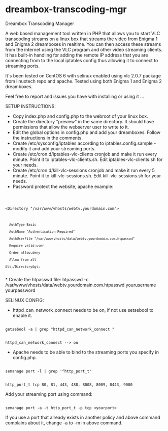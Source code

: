 # dreambox-transcoding-mgr
Dreambox Transcoding Manager

A web based management tool written in PHP that allows you to start VLC transcoding streams on a linux box that streams the video from Enigma 1 and Enigma 2 dreamboxes in realtime. You can then access these streams from the internet using the VLC program and other video streaming clients.
It has built-in handling for adding the remote IP address that you are connecting from to the local iptables config thus allowing it to connect to streaming ports.

It´s been tested on CentOS 6 with selinux enabled using vlc 2.0.7 package from linuxtech repo and apache. Tested using both Enigma 1 and Enigma 2 dreamboxes.

Feel free to report and issues you have with installing or using it ...

SETUP INSTRUCTIONS:
* Copy index.php and config.php to the webroot of your linux box.
* Create the directory "preview" in the same directory. It should have permissions that allow the webserver user to write to it.
* Edit the global options in config.php and add your dreamboxes. Follow the instructions in the comments.
* Create /etc/sysconfig/iptables according to iptables.config.sample - modify it and add your streaming ports.
* Create /etc/cron.d/iptables-vlc-clients cronjob and make it run every minute. Point it to iptables-vlc-clients.sh. Edit iptables-vlc-clients.sh for your needs.
* Create /etc/cron.d/kill-vlc-sessions cronjob and make it run every 5 minute. Point it to kill-vlc-sessions.sh. Edit kill-vlc-sessions.sh for your needs.
* Password protect the website, apache example:
<code>

   &lt;Directory "/var/www/vhosts/webtv.yourdomain.com"&gt;

      AuthType Basic
      
      AuthName "Authentication Required"
      
      AuthUserFile "/var/www/vhosts/data/webtv.yourdomain.com.htpasswd"
      
      Require valid-user
      
      Order allow,deny
      
      Allow from all
      
    &lt;/Directory&gt;
</code>
* Create the htpasswd file: htpasswd -c /var/www/vhosts/data/webtv.yourdomain.com.htpasswd yourusername yourpassword

SELINUX CONFIG:
* httpd_can_network_connect needs to be on, if not use setsebool to enable it.

<code>
getsebool -a | grep "httpd_can_network_connect "

httpd_can_network_connect --> on
</code>
* Apache needs to be able to bind to the streaming ports you specify in config.php.

<code>
semanage port -l | grep '^http_port_t'

http_port_t                    tcp      80, 81, 443, 488, 8008, 8009, 8443, 9000
</code>

Add your streaming port using command:

<code>
semanage port -a -t http_port_t -p tcp &lt;yourport&gt;
</code>

If you use a port that already exists in another policy and above command complains about it, change -a to -m in above command.


